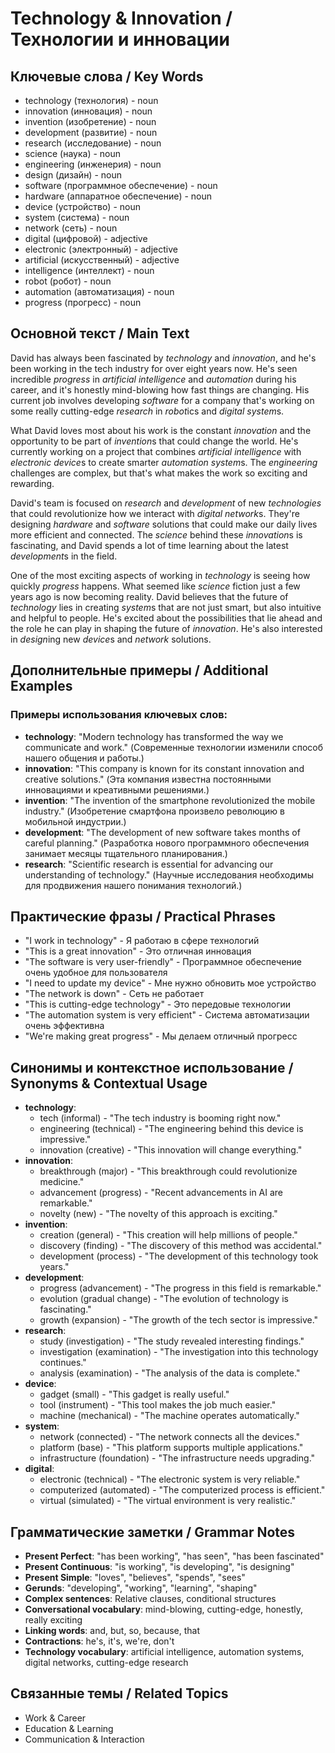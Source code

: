 # Technology & Innovation / Технологии и инновации

## Ключевые слова / Key Words
- technology (технология) - noun
- innovation (инновация) - noun
- invention (изобретение) - noun
- development (развитие) - noun
- research (исследование) - noun
- science (наука) - noun
- engineering (инженерия) - noun
- design (дизайн) - noun
- software (программное обеспечение) - noun
- hardware (аппаратное обеспечение) - noun
- device (устройство) - noun
- system (система) - noun
- network (сеть) - noun
- digital (цифровой) - adjective
- electronic (электронный) - adjective
- artificial (искусственный) - adjective
- intelligence (интеллект) - noun
- robot (робот) - noun
- automation (автоматизация) - noun
- progress (прогресс) - noun

## Основной текст / Main Text

David has always been fascinated by *technology* and *innovation*, and he's been working in the tech industry for over eight years now. He's seen incredible *progress* in *artificial* *intelligence* and *automation* during his career, and it's honestly mind-blowing how fast things are changing. His current job involves developing *software* for a company that's working on some really cutting-edge *research* in *robot*ics and *digital* *system*s.

What David loves most about his work is the constant *innovation* and the opportunity to be part of *invention*s that could change the world. He's currently working on a project that combines *artificial* *intelligence* with *electronic* *device*s to create smarter *automation* *system*s. The *engineering* challenges are complex, but that's what makes the work so exciting and rewarding.

David's team is focused on *research* and *development* of new *technologies* that could revolutionize how we interact with *digital* *network*s. They're designing *hardware* and *software* solutions that could make our daily lives more efficient and connected. The *science* behind these *innovation*s is fascinating, and David spends a lot of time learning about the latest *development*s in the field.

One of the most exciting aspects of working in *technology* is seeing how quickly *progress* happens. What seemed like *science* fiction just a few years ago is now becoming reality. David believes that the future of *technology* lies in creating *system*s that are not just smart, but also intuitive and helpful to people. He's excited about the possibilities that lie ahead and the role he can play in shaping the future of *innovation*. He's also interested in *design*ing new *device*s and *network* solutions.

## Дополнительные примеры / Additional Examples

### Примеры использования ключевых слов:
- **technology**: "Modern technology has transformed the way we communicate and work." (Современные технологии изменили способ нашего общения и работы.)
- **innovation**: "This company is known for its constant innovation and creative solutions." (Эта компания известна постоянными инновациями и креативными решениями.)
- **invention**: "The invention of the smartphone revolutionized the mobile industry." (Изобретение смартфона произвело революцию в мобильной индустрии.)
- **development**: "The development of new software takes months of careful planning." (Разработка нового программного обеспечения занимает месяцы тщательного планирования.)
- **research**: "Scientific research is essential for advancing our understanding of technology." (Научные исследования необходимы для продвижения нашего понимания технологий.)

## Практические фразы / Practical Phrases

- "I work in technology" - Я работаю в сфере технологий
- "This is a great innovation" - Это отличная инновация
- "The software is very user-friendly" - Программное обеспечение очень удобное для пользователя
- "I need to update my device" - Мне нужно обновить мое устройство
- "The network is down" - Сеть не работает
- "This is cutting-edge technology" - Это передовые технологии
- "The automation system is very efficient" - Система автоматизации очень эффективна
- "We're making great progress" - Мы делаем отличный прогресс

## Синонимы и контекстное использование / Synonyms & Contextual Usage

- **technology**: 
  - tech (informal) - "The tech industry is booming right now."
  - engineering (technical) - "The engineering behind this device is impressive."
  - innovation (creative) - "This innovation will change everything."
- **innovation**: 
  - breakthrough (major) - "This breakthrough could revolutionize medicine."
  - advancement (progress) - "Recent advancements in AI are remarkable."
  - novelty (new) - "The novelty of this approach is exciting."
- **invention**: 
  - creation (general) - "This creation will help millions of people."
  - discovery (finding) - "The discovery of this method was accidental."
  - development (process) - "The development of this technology took years."
- **development**: 
  - progress (advancement) - "The progress in this field is remarkable."
  - evolution (gradual change) - "The evolution of technology is fascinating."
  - growth (expansion) - "The growth of the tech sector is impressive."
- **research**: 
  - study (investigation) - "The study revealed interesting findings."
  - investigation (examination) - "The investigation into this technology continues."
  - analysis (examination) - "The analysis of the data is complete."
- **device**: 
  - gadget (small) - "This gadget is really useful."
  - tool (instrument) - "This tool makes the job much easier."
  - machine (mechanical) - "The machine operates automatically."
- **system**: 
  - network (connected) - "The network connects all the devices."
  - platform (base) - "This platform supports multiple applications."
  - infrastructure (foundation) - "The infrastructure needs upgrading."
- **digital**: 
  - electronic (technical) - "The electronic system is very reliable."
  - computerized (automated) - "The computerized process is efficient."
  - virtual (simulated) - "The virtual environment is very realistic."

## Грамматические заметки / Grammar Notes

- **Present Perfect**: "has been working", "has seen", "has been fascinated"
- **Present Continuous**: "is working", "is developing", "is designing"
- **Present Simple**: "loves", "believes", "spends", "sees"
- **Gerunds**: "developing", "working", "learning", "shaping"
- **Complex sentences**: Relative clauses, conditional structures
- **Conversational vocabulary**: mind-blowing, cutting-edge, honestly, really exciting
- **Linking words**: and, but, so, because, that
- **Contractions**: he's, it's, we're, don't
- **Technology vocabulary**: artificial intelligence, automation systems, digital networks, cutting-edge research

## Связанные темы / Related Topics

- Work & Career
- Education & Learning
- Communication & Interaction
